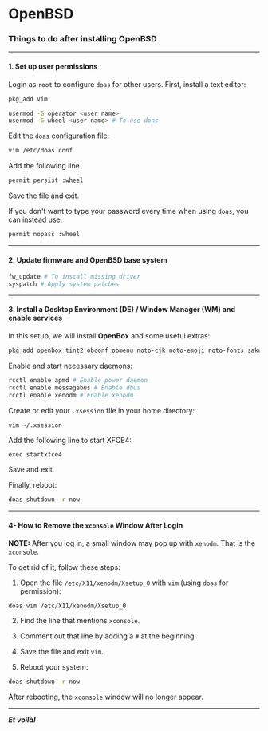 # OpenBSD

### Things to do after installing OpenBSD

---

#### 1. Set up user permissions

Login as `root` to configure `doas` for other users.
First, install a text editor:

```bash
pkg_add vim
```

```bash
usermod -G operator <user name>
usermod -G wheel <user name> # To use doas
```

Edit the `doas` configuration file:

```bash
vim /etc/doas.conf
```

Add the following line.
```bash
permit persist :wheel
```

Save the file and exit.

If you don't want to type your password every time when using `doas`, you can instead use:

```bash
permit nopass :wheel
```

---

#### 2. Update firmware and OpenBSD base system

```bash
fw_update # To install missing driver
syspatch # Apply system patches
```

---

#### 3. Install a Desktop Environment (DE) / Window Manager (WM) and enable services

In this setup, we will install **OpenBox** and some useful extras:

```bash
pkg_add openbox tint2 obconf obmenu noto-cjk noto-emoji noto-fonts sakura chromium p5-Gtk3 git gtar picom feh cmake curl py-gtk2
```

Enable and start necessary daemons:

```bash
rcctl enable apmd # Enable power daemon
rcctl enable messagebus # Enable dbus
rcctl enable xenodm # Enable xenodm
```

Create or edit your `.xsession` file in your home directory:

```bash
vim ~/.xsession
```

Add the following line to start XFCE4:

```
exec startxfce4
```

Save and exit.

Finally, reboot:

```bash
doas shutdown -r now
```

---

#### 4- How to Remove the `xconsole` Window After Login

**NOTE:** After you log in, a small window may pop up with `xenodm`. That is the `xconsole`.

To get rid of it, follow these steps:

1. Open the file `/etc/X11/xenodm/Xsetup_0` with `vim` (using `doas` for permission):

```bash
doas vim /etc/X11/xenodm/Xsetup_0
```

2. Find the line that mentions `xconsole`.

3. Comment out that line by adding a `#` at the beginning.

4. Save the file and exit `vim`.

5. Reboot your system:

```bash
doas shutdown -r now
```

After rebooting, the `xconsole` window will no longer appear.

---

***Et voilà!***
